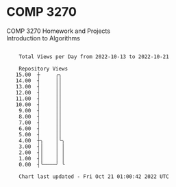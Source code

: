 # COMP 3270
COMP 3270 Homework and Projects  
Introduction to Algorithms

```

    Total Views per Day from 2022-10-13 to 2022-10-21

    Repository Views
   15.00  ┼     ╭╮
   14.00  ┤     ││
   13.00  ┤     ││
   12.00  ┤     ││
   11.00  ┤     ││
   10.00  ┤     ││
    9.00  ┤     ││
    8.00  ┤     ││
    7.00  ┤     ││
    6.00  ┤     ││
    5.00  ┤     ││
    4.00  ┼╮    │╰╮
    3.00  ┤│    │ │
    2.00  ┤│    │ │
    1.00  ┤│    │ │
    0.00  ┤╰────╯ ╰

    Chart last updated - Fri Oct 21 01:00:42 2022 UTC
    
```
